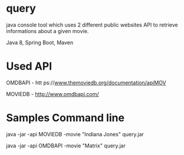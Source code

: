 # query
java console tool which uses 2 different public websites API to retrieve informations about a given movie.

Java 8, Spring Boot, Maven

# Used API

OMDBAPI - htt ps://www.themoviedb.org/documentation/apiMOV


MOVIEDB - http://www.omdbapi.com/


# Samples Command line

java -jar -api MOVIEDB -movie "Indiana Jones" query.jar

java -jar -api OMDBAPI -movie "Matrix" query.jar


